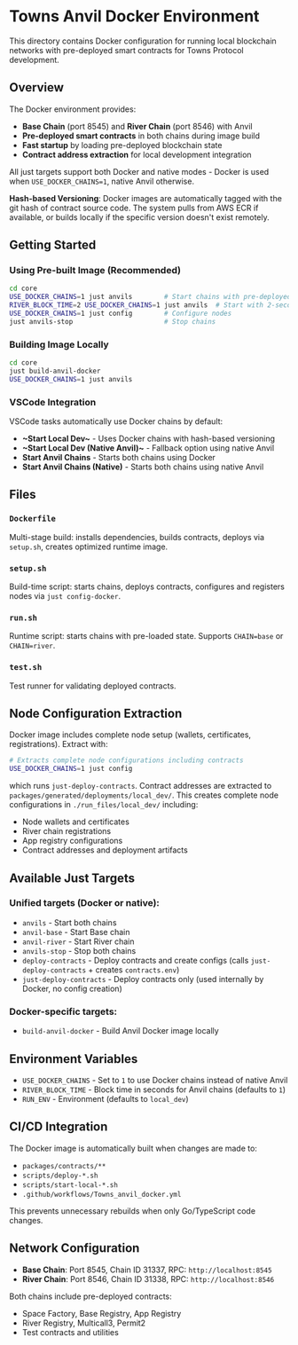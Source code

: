 # Towns Anvil Docker Environment

This directory contains Docker configuration for running local blockchain networks with pre-deployed smart contracts for Towns Protocol development.

## Overview

The Docker environment provides:

- **Base Chain** (port 8545) and **River Chain** (port 8546) with Anvil
- **Pre-deployed smart contracts** in both chains during image build
- **Fast startup** by loading pre-deployed blockchain state
- **Contract address extraction** for local development integration

All just targets support both Docker and native modes - Docker is used when `USE_DOCKER_CHAINS=1`, native Anvil otherwise.

**Hash-based Versioning**: Docker images are automatically tagged with the git hash of contract source code. The system pulls from AWS ECR if available, or builds locally if the specific version doesn't exist remotely.

## Getting Started

### Using Pre-built Image (Recommended)

```bash
cd core
USE_DOCKER_CHAINS=1 just anvils        # Start chains with pre-deployed contracts (1s blocks)
RIVER_BLOCK_TIME=2 USE_DOCKER_CHAINS=1 just anvils  # Start with 2-second blocks
USE_DOCKER_CHAINS=1 just config        # Configure nodes
just anvils-stop                       # Stop chains
```

### Building Image Locally

```bash
cd core
just build-anvil-docker
USE_DOCKER_CHAINS=1 just anvils
```

### VSCode Integration

VSCode tasks automatically use Docker chains by default:

- **~Start Local Dev~** - Uses Docker chains with hash-based versioning
- **~Start Local Dev (Native Anvil)~** - Fallback option using native Anvil
- **Start Anvil Chains** - Starts both chains using Docker
- **Start Anvil Chains (Native)** - Starts both chains using native Anvil

## Files

### `Dockerfile`

Multi-stage build: installs dependencies, builds contracts, deploys via `setup.sh`, creates optimized runtime image.

### `setup.sh`

Build-time script: starts chains, deploys contracts, configures and registers nodes via `just config-docker`.

### `run.sh`

Runtime script: starts chains with pre-loaded state. Supports `CHAIN=base` or `CHAIN=river`.

### `test.sh`

Test runner for validating deployed contracts.

## Node Configuration Extraction

Docker image includes complete node setup (wallets, certificates, registrations). Extract with:

```bash
# Extracts complete node configurations including contracts
USE_DOCKER_CHAINS=1 just config
```

which runs `just-deploy-contracts`. Contract addresses are extracted to `packages/generated/deployments/local_dev/`.
This creates complete node configurations in `./run_files/local_dev/` including:

- Node wallets and certificates
- River chain registrations
- App registry configurations
- Contract addresses and deployment artifacts

## Available Just Targets

### Unified targets (Docker or native):

- `anvils` - Start both chains
- `anvil-base` - Start Base chain
- `anvil-river` - Start River chain
- `anvils-stop` - Stop both chains
- `deploy-contracts` - Deploy contracts and create configs (calls `just-deploy-contracts` + creates `contracts.env`)
- `just-deploy-contracts` - Deploy contracts only (used internally by Docker, no config creation)

### Docker-specific targets:

- `build-anvil-docker` - Build Anvil Docker image locally

## Environment Variables

- `USE_DOCKER_CHAINS` - Set to `1` to use Docker chains instead of native Anvil
- `RIVER_BLOCK_TIME` - Block time in seconds for Anvil chains (defaults to `1`)
- `RUN_ENV` - Environment (defaults to `local_dev`)

## CI/CD Integration

The Docker image is automatically built when changes are made to:

- `packages/contracts/**`
- `scripts/deploy-*.sh`
- `scripts/start-local-*.sh`
- `.github/workflows/Towns_anvil_docker.yml`

This prevents unnecessary rebuilds when only Go/TypeScript code changes.

## Network Configuration

- **Base Chain**: Port 8545, Chain ID 31337, RPC: `http://localhost:8545`
- **River Chain**: Port 8546, Chain ID 31338, RPC: `http://localhost:8546`

Both chains include pre-deployed contracts:

- Space Factory, Base Registry, App Registry
- River Registry, Multicall3, Permit2
- Test contracts and utilities
